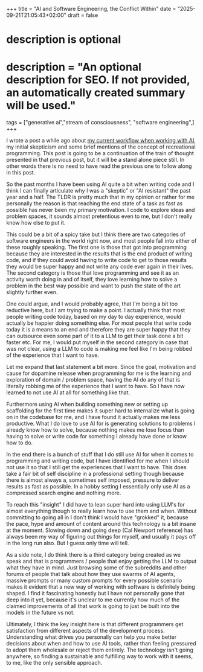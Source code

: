 +++
title = "AI and Software Engineering, the Conflict Within"
date = "2025-09-21T21:05:43+02:00"
draft = false

#
# description is optional
#
# description = "An optional description for SEO. If not provided, an automatically created summary will be used."

tags = ["generative ai","stream of consciousness", "software engineering",]
+++

I wrote a post a while ago about [my current workflow when working with AI](/brain-dump-ai-assisted-workflows/), my
initial skepticism and some brief mentions of the concept of recreational
programming. This post is going to be a continuation of the train of thought
presented in that previous post, but it will be a stand alone piece still. In
other words there is no need to have read the previous one to follow along in
this post.

So the past months I have been using AI quite a bit when writing code and I
think I can finally articulate why I was a "skeptic" or "AI resistant" the past
year and a half. The TLDR is pretty much that in my opinion or rather for me 
personally the reason is that reaching the end state of a task as fast as 
possible has never been my primary motivation. I code to explore ideas and 
problem spaces, it sounds almost pretentious even to me, but I don't really know
how else to put it.

This could be a bit of a spicy take but I think there are two categories of
software engineers in the world right now, and most people fall into either of
these roughly speaking. The first one is those that got into programming because
they are interested in the results that is the end product of writing code, and
if they could avoid having to write code to get to those results they would be
super happy and not write any code ever again in their lives. The second
category is those that love programming and see it as an activity worth doing in
and of itself, they love learning how to solve a problem in the best way
possible and want to push the state of the art slightly further even.

One could argue, and I would probably agree, that I'm being a bit too reductive
here, but I am trying to make a point. I actually think that most people writing
code today, based on my day to day experience, would actually be happier doing
something else. For most people that write code today it is a means to an end
and therefore they are super happy that they can outsource even some part of it
to a LLM to get their task done a bit faster etc. For me, I would put myself in
the second category in case that was not clear, using a LLM to code is making me
feel like I'm being robbed of the experience that I want to have.

Let me expand that last statement a bit more. Since the goal, motivation and
cause for dopamine release when programming for me is the learning and
exploration of domain / problem space, having the AI do any of that is literally
robbing me of the experience that I want to have. So I have now learned to not
use AI at all for something like that.

Furthermore using AI when building something new or setting up scaffolding for
the first time makes it super hard to internalize what is going on in the
codebase for me, and I have found it actually makes me less productive. What I
do love to use AI for is generating solutions to problems I already know how to
solve, because nothing makes me lose focus than having to solve or write code
for something I already have done or know how to do.

In the end there is a bunch of stuff that I do still use AI for when
it comes to programming and writing code, but I have identified for me when I
should not use it so that I still get the experiences that I want to have. This
does take a fair bit of self discipline in a professional setting though because
there is almost always a, sometimes self imposed, pressure to deliver results as
fast as possible. In a hobby setting I essentially only use AI as a compressed
search engine and nothing more.

To reach this "insight" I did have to lean super hard into using
LLM's for almost everything though to really learn how to use them and when.
Without committing to going all in I don't think I would have "grokked" it,
because the pace, hype and amount of content around this technology is a bit
insane at the moment. Slowing down and going deep (Cal Newport reference) has
always been my way of figuring out things for myself, and usually it pays off in
the long run also. But I guess only time will tell.

As a side note, I do think there is a third category being created as we speak
and that is programmers / people that enjoy getting the LLM to output what they have in
mind. Just browsing some of the subreddits and other forums of people that talk
about how they use swarms of AI agents, massive prompts or many custom prompts
for every possible scenario makes it evident that a new way of working with
software is definitely being shaped. I find it fascinating honestly but I have
not personally gone that deep into it yet, because it's unclear to me currently
how much of the claimed improvements of all that work is going to just be built
into the models in the future vs not.

Ultimately, I think the key insight here is that different programmers get
satisfaction from different aspects of the development process. Understanding
what drives you personally can help you make better decisions about when and
how to use AI tools, rather than feeling pressured to adopt them wholesale or
reject them entirely. The technology isn't going anywhere, so finding a
sustainable and fulfilling way to work with it seems, to me, like the only
sensible approach.







